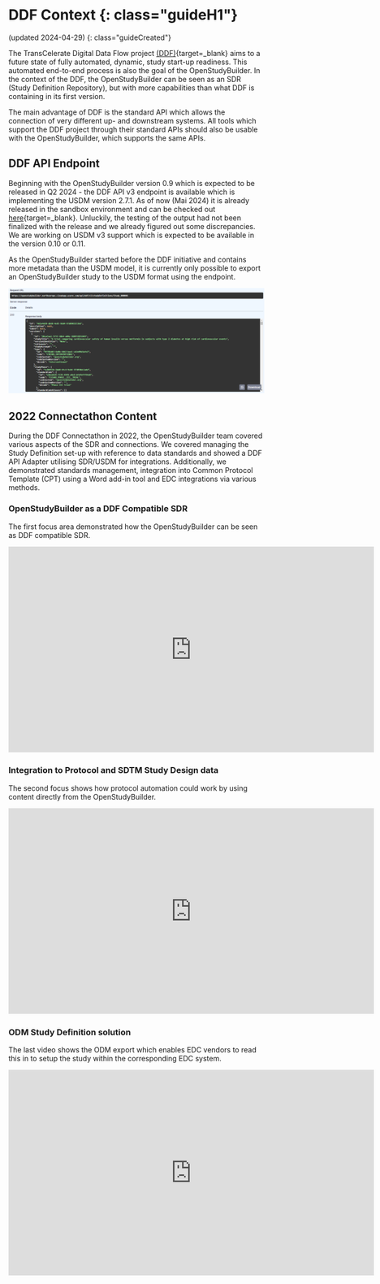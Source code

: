 # DDF Context {: class="guideH1"}

(updated 2024-04-29) 
{: class="guideCreated"}

The TransCelerate Digital Data Flow project [(DDF)](https://www.transceleratebiopharmainc.com/initiatives/digital-data-flow/){target=_blank} aims to a future state of fully automated, dynamic, study start-up readiness. This automated end-to-end process is also the goal of the OpenStudyBuilder. In the context of the DDF, the OpenStudyBuilder can be seen as an SDR (Study Definition Repository), but with more capabilities than what DDF is containing in its first version.

The main advantage of DDF is the standard API which allows the connection of very different up- and downstream systems. All tools which support the DDF project through their standard APIs should also be usable with the OpenStudyBuilder, which supports the same APIs.

## DDF API Endpoint

Beginning with the OpenStudyBuilder version 0.9 which is expected to be released in Q2 2024 - the DDF API v3 endpoint is available which is implementing the USDM version 2.7.1. As of now (Mai 2024) it is already released in the sandbox environment and can be checked out [here](https://openstudybuilder.northeurope.cloudapp.azure.com/api/docs#/DDF%20endpoints){target=_blank}. Unluckily, the testing of the output had not been finalized with the release and we already figured out some discrepancies. We are working on USDM v3 support which is expected to be available in the version 0.10 or 0.11.

As the OpenStudyBuilder started before the DDF initiative and contains more metadata than the USDM model, it is currently only possible to export an OpenStudyBuilder study to the USDM format using the endpoint. 

![Screenshot of the DDF export of an OSB study](./img/info_ddf_01.png)


## 2022 Connectathon Content

During the DDF Connectathon in 2022, the OpenStudyBuilder team covered various aspects of the SDR and connections. We covered managing the Study Definition set-up with reference to data standards and showed a DDF API Adapter utilising SDR/USDM for integrations. Additionally, we demonstrated standards management, integration into Common Protocol Template (CPT) using a Word add-in tool and EDC integrations via various methods.

### OpenStudyBuilder as a DDF Compatible SDR

The first focus area demonstrated how the OpenStudyBuilder can be seen as DDF compatible SDR.

<iframe
  title="DDF-1 OpenStudyBuilder as SDR Solution"
  width=720
  height=405
  src="https://www.youtube-nocookie.com/embed/SB3AFJJQj-c"
  frameBorder="0"
  allow="accelerometer; encrypted-media; gyroscope; picture-in-picture"
  allowFullScreen
></iframe>

### Integration to Protocol and SDTM Study Design data

The second focus shows how protocol automation could work by using content directly from the OpenStudyBuilder.

<iframe
  title="DDF-2 OpenStudyBuilder for Standards and Protocol"
  width=720
  height=405
  src="https://www.youtube-nocookie.com/embed/rUOIwqVWGII"
  frameBorder="0"
  allow="accelerometer; encrypted-media; gyroscope; picture-in-picture"
  allowFullScreen
></iframe>

### ODM Study Definition solution

The last video shows the ODM export which enables EDC vendors to read this in to setup the study within the corresponding EDC system.

<iframe
  title="DDF-3 OpenStudyBuilder with EDC Integrations"
  width=720
  height=405
  src="https://www.youtube-nocookie.com/embed/gGYkZGjWprs"
  frameBorder="0"
  allow="accelerometer; encrypted-media; gyroscope; picture-in-picture"
  allowFullScreen
></iframe>